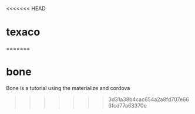 <<<<<<< HEAD
# texaco
=======
# bone
Bone is a tutorial using the materialize and cordova
>>>>>>> 3d31a38b4cac654a2a8fd707e663fcd77a63370e
